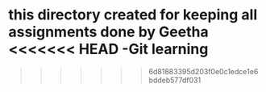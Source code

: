 this directory created for keeping all assignments done by Geetha
<<<<<<< HEAD
  -Git learning
=======
>>>>>>> 6d81883395d203f0e0c1edce1e6bddeb577df031

